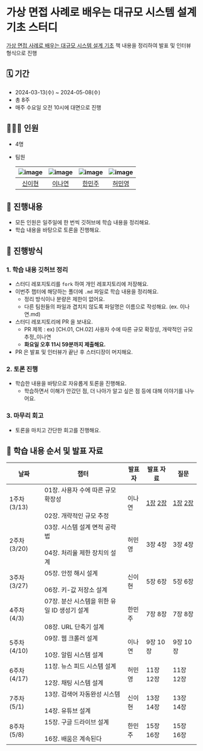 # 가상 면접 사례로 배우는 대규모 시스템 설계 기초 스터디

[가상 면접 사례로 배우는 대규모 시스템 설계 기초](https://www.yes24.com/Product/Goods/102819435) 책 내용을 정리하여 발표 및 인터뷰 형식으로 진행


## 🗓 기간

- 2024-03-13(수) ~ 2024-05-08(수)
- 총 8주
- 매주 수요일 오전 10시에 대면으로 진행

## 👨‍👩‍👧 인원

- 4명
- 팀원

  |![image](https://avatars.githubusercontent.com/u/80164690?v=4)|![image](https://avatars.githubusercontent.com/u/77628363?v=4)|![image](https://avatars.githubusercontent.com/u/132250663?v=4)|![image](https://avatars.githubusercontent.com/u/80142915?v=4) |
    |:---:|:---:|:---:|:---:|
  |[신이현](https://github.com/2hy2on)|[이나연](https://github.com/yeon2lee)|[한민주](https://github.com/Hanminjoo72)|[허민영](https://github.com/MinCodeHub)|

## 🚀 진행내용

- 모든 인원은 일주일에 한 번씩 깃허브에 학습 내용을 정리해요.
- 학습 내용을 바탕으로 토론을 진행해요.

## 📑 진행방식

### 1. 학습 내용 깃허브 정리

- 스터디 레포지토리를 `fork` 하여 개인 레포지토리에 저장해요.
- 이번주 챕터에 해당하는 폴더에 `.md` 파일로 학습 내용을 정리해요.
   - 정리 방식이나 분량은 제한이 없어요.
   - 다른 팀원들의 파일과 겹치지 않도록 파일명은 이름으로 작성해요. (ex. 이나연.md)
- 스터디 레포지토리에 PR 을 보내요.
   - PR 제목 : ex) [CH.01, CH.02] 사용자 수에 따른 규모 확장성, 개략적인 규모 추정_이나연
   - **화요일 오후 11시 59분까지 제출해요.**
- PR 은 발표 및 인터뷰가 끝난 후 스터디장이 머지해요.

### 2. 토론 진행

- 학습한 내용을 바탕으로 자유롭게 토론을 진행해요.
   - 학습하면서 이해가 안갔던 점, 더 나아가 알고 싶은 점 등에 대해 이야기를 나누어요.

### 3. 마무리 회고

- 토론을 마치고 간단한 회고를 진행해요.

## 📖 학습 내용 순서 및 발표 자료

| 날짜 | 챕터                                                  | 발표자 | 발표 자료                             | 질문                                           |
| --- |-----------------------------------------------------| --- |-----------------------------------|----------------------------------------------|
| 1주차 (3/13) | 01장. 사용자 수에 따른 규모 확장성<br><br>02장. 개략적인 규모 추정        | 이나연 | [1장](01장/이나연.md) [2장](02장/이나연.md) | [1장](01장/2024-03-13_Chapter01.md) [2장](02장/2024-03-13_Chapter02.md) |
| 2주차 (3/20) | 03장. 시스템 설계 면적 공략법<br><br>04장. 처리율 제한 장치의 설계        | 허민영 | 3장 4장                             | 3장 4장                                        |
| 3주차 (3/27) | 05장. 안정 해시 설계<br><br>06장. 키-값 저장소 설계                | 신이현 | 5장 6장                             | 5장 6장                                        |
| 4주차 (4/3) | 07장. 분산 시스템을 위한 유일 ID 생성기 설계<br><br>08장. URL 단축기 설계 | 한민주 | 7장 8장                             | 7장 8장                                        |
| 5주차 (4/10) | 09장. 웹 크롤러 설계<br><br>10장. 알림 시스템 설계                 | 이나연 | 9장 10장                            | 9장 10장                                       |
| 6주차 (4/17) | 11장. 뉴스 피드 시스템 설계<br><br>12장. 채팅 시스템 설계             | 허민영 | 11장 12장                           | 11장 12장                                      |
| 7주차 (5/1) | 13장. 검색어 자동완성 시스템<br><br>14장. 유튜브 설계                | 신이현 | 13장 14장                           | 13장 14장                                      |
| 8주차 (5/8) | 15장. 구글 드라이브 설계<br><br>16장. 배움은 계속된다                | 한민주 | 15장 16장                           | 15장 16장                                      |
